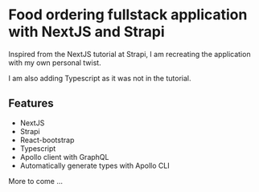 # Food ordering fullstack application with NextJS and Strapi

Inspired from the NextJS tutorial at Strapi, I am recreating the application with my own personal twist.

I am also adding Typescript as it was not in the tutorial.

## Features

- NextJS
- Strapi
- React-bootstrap
- Typescript
- Apollo client with GraphQL
- Automatically generate types with Apollo CLI

More to come ...